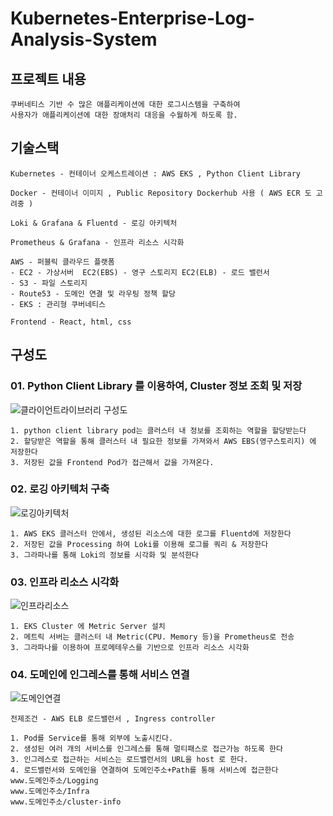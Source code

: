 # Kubernetes-Enterprise-Log-Analysis-System

## 프로젝트 내용
```
쿠버네티스 기반 수 많은 애플리케이션에 대한 로그시스템을 구축하여 
사용자가 애플리케이션에 대한 장애처리 대응을 수월하게 하도록 함.
```

## 기술스택
```
Kubernetes - 컨테이너 오케스트레이션 : AWS EKS , Python Client Library

Docker - 컨테이너 이미지 , Public Repository Dockerhub 사용 ( AWS ECR 도 고려중 ) 

Loki & Grafana & Fluentd - 로깅 아키텍처 

Prometheus & Grafana - 인프라 리소스 시각화

AWS - 퍼블릭 클라우드 플랫폼
- EC2 - 가상서버  EC2(EBS) - 영구 스토리지 EC2(ELB) - 로드 밸런서
- S3 - 파일 스토리지
- Route53 - 도메인 연결 및 라우팅 정책 할당
- EKS : 관리형 쿠버네티스

Frontend - React, html, css 
```

## 구성도
### 01. Python Client Library 를 이용하여, Cluster 정보 조회 및 저장
![클라이언트라이브러리 구성도](https://user-images.githubusercontent.com/50174803/126032225-c86e75cd-3c31-4be7-9416-a422cebe37ce.PNG)

```
1. python client library pod는 클러스터 내 정보를 조회하는 역할을 할당받는다
2. 할당받은 역할을 통해 클러스터 내 필요한 정보를 가져와서 AWS EBS(영구스토리지) 에 저장한다
3. 저장된 값을 Frontend Pod가 접근해서 값을 가져온다. 
```

### 02. 로깅 아키텍처 구축
![로깅아키텍처](https://user-images.githubusercontent.com/50174803/126032390-bd11515d-2bd6-4933-955e-67322b01c776.png)

```
1. AWS EKS 클러스터 안에서, 생성된 리소스에 대한 로그를 Fluentd에 저장한다
2. 저장된 값을 Processing 하여 Loki를 이용해 로그를 쿼리 & 저장한다
3. 그라파나를 통해 Loki의 정보를 시각화 및 분석한다
```
### 03. 인프라 리소스 시각화
![인프라리소스](https://user-images.githubusercontent.com/50174803/126032478-0cb45a3a-2fa0-4485-935e-899693f5be53.png)

```
1. EKS Cluster 에 Metric Server 설치
2. 메트릭 서버는 클러스터 내 Metric(CPU. Memory 등)을 Prometheus로 전송
3. 그라파나를 이용하여 프로메테우스를 기반으로 인프라 리소스 시각화
```

### 04. 도메인에 인그레스를 통해 서비스 연결
![도메인연결](https://user-images.githubusercontent.com/50174803/126032573-0a266b9b-9a10-491c-8830-825201fbe1a3.png)

```
전제조건 - AWS ELB 로드밸런서 , Ingress controller

1. Pod를 Service를 통해 외부에 노출시킨다.
2. 생성된 여러 개의 서비스를 인그레스를 통해 멀티패스로 접근가능 하도록 한다
3. 인그레스로 접근하는 서비스는 로드밸런서의 URL을 host 로 한다. 
4. 로드밸런서와 도메인을 연결하여 도메인주소+Path를 통해 서비스에 접근한다
www.도메인주소/Logging
www.도메인주소/Infra
www.도메인주소/cluster-info 
```
